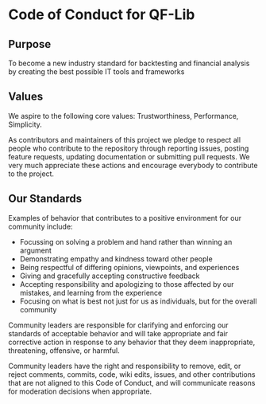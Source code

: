 # Code of Conduct for QF-Lib 

## Purpose

To become a new industry standard for backtesting and financial analysis by creating the best possible IT tools and frameworks

## Values

We aspire to the following core values: Trustworthiness, Performance, Simplicity.
 
As contributors and maintainers of this project we pledge to respect all people who contribute to the repository through reporting issues, posting feature requests, updating documentation or submitting pull requests.
We very much appreciate these actions and encourage everybody to contribute to the project. 

## Our Standards

Examples of behavior that contributes to a positive environment for our
community include:

* Focussing on solving a problem and hand rather than winning an argument 
* Demonstrating empathy and kindness toward other people
* Being respectful of differing opinions, viewpoints, and experiences
* Giving and gracefully accepting constructive feedback
* Accepting responsibility and apologizing to those affected by our mistakes,
  and learning from the experience
* Focusing on what is best not just for us as individuals, but for the
  overall community

Community leaders are responsible for clarifying and enforcing our standards of
acceptable behavior and will take appropriate and fair corrective action in
response to any behavior that they deem inappropriate, threatening, offensive,
or harmful.

Community leaders have the right and responsibility to remove, edit, or reject
comments, commits, code, wiki edits, issues, and other contributions that are
not aligned to this Code of Conduct, and will communicate reasons for moderation
decisions when appropriate.
